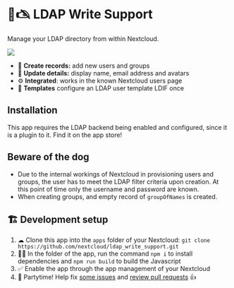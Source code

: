 <!--
  - SPDX-FileCopyrightText: 2019 Nextcloud GmbH and Nextcloud contributors
  - SPDX-FileCopyrightText: 2017 Cooperativa EITA <eita.org.br>
  - SPDX-License-Identifier: AGPL-3.0-or-later
-->
# 👥🖎 LDAP Write Support

Manage your LDAP directory from within Nextcloud.

![](img/screenshots/settings.png)

* 📇 **Create records:** add new users and groups
* 📛 **Update details:** display name, email address and avatars
* ⚙️ **Integrated**: works in the known Nextcloud users page
* 📜 **Templates** configure an LDAP user template LDIF once

## Installation

This app requires the LDAP backend being enabled and configured, since it is a plugin to it. Find it on the app store!

## Beware of the dog

* Due to the internal workings of Nextcloud in provisioning users and groups, the user has to meet the LDAP filter criteria upon creation. At this point of time only the username and password are known.
* When creating groups, and empty record of `groupOfNames` is created.

## 🏗 Development setup

1. ☁ Clone this app into the `apps` folder of your Nextcloud: `git clone https://github.com/nextcloud/ldap_write_support.git`
2. 👩‍💻 In the folder of the app, run the command `npm i` to install dependencies and `npm run build` to build the Javascript
3. ✅ Enable the app through the app management of your Nextcloud
4. 🎉 Partytime! Help fix [some issues](https://github.com/nextcloud/ldap_write_support/issues) and [review pull requests](https://github.com/nextcloud/ldap_write_support/pulls) 👍
